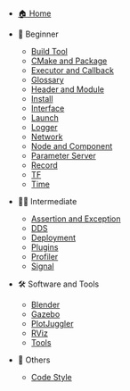 - [:house: Home](/)

- :child: Beginner
    - [Build Tool](Beginner/Build%20Tool.md)
    - [CMake and Package](Beginner/CMake%20and%20Package.md)
    - [Executor and Callback](Beginner/Executor%20and%20Callback.md)
    - [Glossary](Beginner/Glossary.md)
    - [Header and Module](Beginner/Header%20and%20Module.md)
    - [Install](Beginner/Install.md)
    - [Interface](Beginner/Interface.md)
    - [Launch](Beginner/Launch.md)
    - [Logger](Beginner/Logger.md)
    - [Network](Beginner/Network.md)
    - [Node and Component](Beginner/Node%20and%20Component.md)
    - [Parameter Server](Beginner/Parameter%20Server.md)
    - [Record](Beginner/Record.md)
    - [TF](Beginner/TF.md)
    - [Time](Beginner/Time.md)

- :student: Intermediate
    - [Assertion and Exception](Intermediate/Assertion%20and%20Exception.md)
    - [DDS](Intermediate/DDS.md)
    - [Deployment](Intermediate/Deployment.md)
    - [Plugins](Intermediate/Plugins.md)
    - [Profiler](Intermediate/Profiler.md)
    - [Signal](Intermediate/Signal.md)

- :hammer_and_wrench: Software and Tools
    - [Blender](Software%20and%20Tools/Blender.md) 
    - [Gazebo](Software%20and%20Tools/Gazebo.md)
    - [PlotJuggler](Software%20and%20Tools/PlotJuggler.md)
    - [RViz](Software%20and%20Tools/RViz.md) 
    - [Tools](Software%20and%20Tools/Tools.md)

- :memo: Others
    - [Code Style](Others/Code%20Style.md)